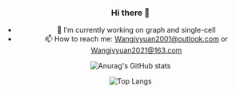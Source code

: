 <div align="center">
  
### Hi there 👋
- 🔭 I’m currently working on graph and single-cell
- 📫 How to reach me: [Wangjvyuan2001@outlook.com](mailto:Wangjvyuan2001@outlook.com) or [Wangjvyuan2021@163.com](mailto:Wangjvyuan2021@163.com)

![Anurag's GitHub stats](https://github-readme-stats.vercel.app/api?username=EternityJune25&hide=stars,prs&count_private=true&show_icons=true&theme=radical&include_all_commits=true&show_owner=true)

![Top Langs](https://github-readme-stats.vercel.app/api/top-langs/?username=anuraghazra&layout=compact&theme=radical)

</div>

